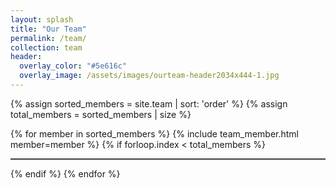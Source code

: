 ```yaml
---
layout: splash
title: "Our Team"
permalink: /team/
collection: team
header:
  overlay_color: "#5e616c"
  overlay_image: /assets/images/ourteam-header2034x444-1.jpg
---
```


<html>
{% assign sorted_members = site.team | sort: 'order' %}
{% assign total_members = sorted_members | size %}

{% for member in sorted_members %}
    {% include team_member.html member=member %}
    {% if forloop.index < total_members %}
        <hr style="border-bottom: 1px solid #5e616c;">
    {% endif %}
{% endfor %}
</html>
